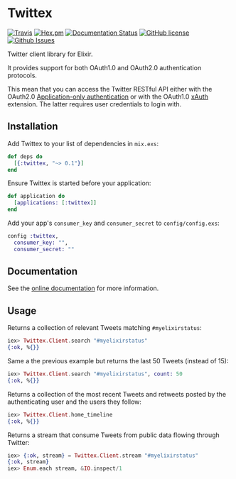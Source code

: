# Twittex

[![Travis](https://img.shields.io/travis/almightycouch/twittex.svg)](https://travis-ci.org/almightycouch/twittex)
[![Hex.pm](https://img.shields.io/hexpm/v/twittex.svg)](https://hex.pm/packages/twittex)
[![Documentation Status](https://img.shields.io/badge/docs-hexdocs-blue.svg)](http://hexdocs.pm/twittex)
[![GitHub license](https://img.shields.io/badge/license-MIT-blue.svg)](https://raw.githubusercontent.com/almightycouch/twittex/master/LICENSE)
[![Github Issues](https://img.shields.io/github/issues/almightycouch/twittex.svg)](http://github.com/almightycouch/twittex/issues)

Twitter client library for Elixir.

It provides support for both OAuth1.0 and OAuth2.0 authentication protocols.

This mean that you can access the Twitter RESTful API either with the OAuth2.0
[Application-only authentication](https://dev.twitter.com/oauth/application-only)
or with the OAuth1.0 [xAuth](https://dev.twitter.com/oauth/xauth) extension. The
latter requires user credentials to login with.

## Installation

Add Twittex to your list of dependencies in `mix.exs`:

```elixir
def deps do
  [{:twittex, "~> 0.1"}]
end
```

Ensure Twittex is started before your application:

```elixir
def application do
  [applications: [:twittex]]
end
```

Add your app's `consumer_key` and `consumer_secret` to `config/config.exs`:

```elixir
config :twittex,
  consumer_key: "",
  consumer_secret: ""
```

## Documentation

See the [online documentation](https://hexdocs.pm/twittex/) for more information.

## Usage

Returns a collection of relevant Tweets matching `#myelixirstatus`:

```elixir
iex> Twittex.Client.search "#myelixirstatus"
{:ok, %{}}
```

Same a the previous example but returns the last 50 Tweets (instead of 15):

```elixir
iex> Twittex.Client.search "#myelixirstatus", count: 50
{:ok, %{}}
```

Returns a collection of the most recent Tweets and retweets posted by the
authenticating user and the users they follow:

```elixir
iex> Twittex.Client.home_timeline
{:ok, %{}}
```

Returns a stream that consume Tweets from public data flowing through Twitter:

```elixir
iex> {:ok, stream} = Twittex.Client.stream "#myelixirstatus"
{:ok, stream}
iex> Enum.each stream, &IO.inspect/1
```
